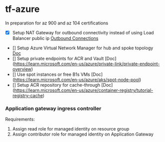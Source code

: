 # tf-azure

In preparation for az 900 and az 104 certifications

- [X] Setup NAT Gateway for outbound connectivity instead of using Load Balancer public ip [Outbound Connections](https://learn.microsoft.com/en-us/azure/load-balancer/load-balancer-outbound-connections)
- [] Setup Azure Virtual Network Manager for hub and spoke topology [Doc](https://learn.microsoft.com/en-us/azure/virtual-network-manager/concept-connectivity-configuration)
- [] Setup private endpoints for ACR and Vault [Doc] (https://learn.microsoft.com/en-us/azure/private-link/private-endpoint-overview)
- [] Use spot instances or free B1s VMs [Doc] (https://learn.microsoft.com/en-us/azure/aks/spot-node-pool)
- [] Setup ACR repository for cache-through [Doc] (https://learn.microsoft.com/en-us/azure/container-registry/tutorial-registry-cache)

### Application gateway ingress controller

Requirements:
1) Assign read role for managed identity on resource group
2) Assign contributor role for managed identity on Application Gateway
